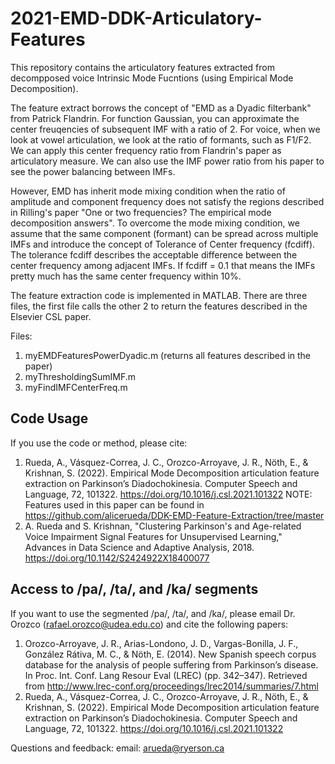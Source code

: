 # 2021-EMD-DDK-Articulatory-Features

This repository contains the articulatory features extracted from decompposed voice Intrinsic Mode Fucntions (using Empirical Mode Decomposition).

The feature extract borrows the concept of "EMD as a Dyadic filterbank" from Patrick Flandrin. For function Gaussian, you can approximate the center freuqencies of subsequent IMF with a ratio of 2. For voice, when we look at vowel articulation, we look at the ratio of formants, such as F1/F2. We can apply this center frequency ratio from Flandrin's paper as articulatory measure. We can also use the IMF power ratio from his paper to see the power balancing between IMFs.

However, EMD has inherit mode mixing condition when the ratio of amplitude and component frequency does not satisfy the regions described in Rilling's paper "One or two frequencies? The empirical mode decomposition answers". To overcome the mode mixing condition, we assume that the same component (formant) can be spread across multiple IMFs and introduce the concept of Tolerance of Center frequency (fcdiff). The tolerance fcdiff describes the acceptable difference between the center frequency among adjacent IMFs. If fcdiff = 0.1 that means the IMFs pretty much has the same center frequency within 10%.

The feature extraction code is implemented in MATLAB. There are three files, the first file calls the other 2 to return the features described in the Elsevier CSL paper.


Files:
1. myEMDFeaturesPowerDyadic.m (returns all features described in the paper)
2. myThresholdingSumIMF.m 
3. myFindIMFCenterFreq.m


## Code Usage
If you use the code or method, please cite: 
1. Rueda, A., Vásquez-Correa, J. C., Orozco-Arroyave, J. R., Nöth, E., & Krishnan, S. (2022). Empirical Mode Decomposition articulation feature extraction on Parkinson’s Diadochokinesia. Computer Speech and Language, 72, 101322. https://doi.org/10.1016/j.csl.2021.101322
   NOTE: Features used in this paper can be found in https://github.com/alicerueda/DDK-EMD-Feature-Extraction/tree/master
3. A. Rueda and S. Krishnan, "Clustering Parkinson's and Age-related Voice Impairment Signal Features for Unsupervised Learning," Advances in Data Science and Adaptive Analysis, 2018. https://doi.org/10.1142/S2424922X18400077

## Access to /pa/, /ta/, and /ka/ segments
If you want to use the segmented /pa/, /ta/, and /ka/, please email Dr. Orozco (rafael.orozco@udea.edu.co) and cite the following papers:
1. Orozco-Arroyave, J. R., Arias-Londono, J. D., Vargas-Bonilla, J. F., González Rátiva, M. C., & Nöth, E. (2014). New Spanish speech corpus database for the analysis of people suffering from Parkinson’s disease. In Proc. Int. Conf. Lang Resour Eval (LREC) (pp. 342–347). Retrieved from http://www.lrec-conf.org/proceedings/lrec2014/summaries/7.html
2. Rueda, A., Vásquez-Correa, J. C., Orozco-Arroyave, J. R., Nöth, E., & Krishnan, S. (2022). Empirical Mode Decomposition articulation feature extraction on Parkinson’s Diadochokinesia. Computer Speech and Language, 72, 101322. https://doi.org/10.1016/j.csl.2021.101322



Questions and feedback: email: arueda@ryerson.ca
